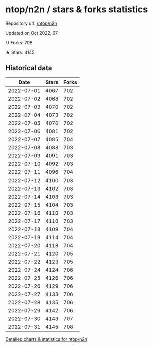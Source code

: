 # ntop/n2n / stars & forks statistics

Repository url: [/ntop/n2n](https://github.com/ntop/n2n)

Updated on Oct 2022, 07

☋ Forks: 708

★ Stars: 4145

## Historical data
| Date | Stars | Forks |
|------|-------|-------|
| 2022-07-01 | 4067 | 702 | 
| 2022-07-02 | 4068 | 702 | 
| 2022-07-03 | 4070 | 702 | 
| 2022-07-04 | 4073 | 702 | 
| 2022-07-05 | 4076 | 702 | 
| 2022-07-06 | 4081 | 702 | 
| 2022-07-07 | 4085 | 704 | 
| 2022-07-08 | 4088 | 703 | 
| 2022-07-09 | 4091 | 703 | 
| 2022-07-10 | 4092 | 703 | 
| 2022-07-11 | 4096 | 704 | 
| 2022-07-12 | 4100 | 703 | 
| 2022-07-13 | 4102 | 703 | 
| 2022-07-14 | 4103 | 703 | 
| 2022-07-15 | 4104 | 703 | 
| 2022-07-16 | 4110 | 703 | 
| 2022-07-17 | 4110 | 703 | 
| 2022-07-18 | 4109 | 704 | 
| 2022-07-19 | 4114 | 704 | 
| 2022-07-20 | 4118 | 704 | 
| 2022-07-21 | 4120 | 705 | 
| 2022-07-22 | 4123 | 705 | 
| 2022-07-24 | 4124 | 706 | 
| 2022-07-25 | 4126 | 706 | 
| 2022-07-26 | 4129 | 706 | 
| 2022-07-27 | 4133 | 706 | 
| 2022-07-28 | 4135 | 706 | 
| 2022-07-29 | 4142 | 706 | 
| 2022-07-30 | 4143 | 707 | 
| 2022-07-31 | 4145 | 708 | 


[Detailed charts & statistics for ntop/n2n](https://reviewgithub.com/rep/ntop/n2n)
